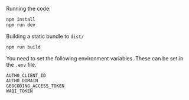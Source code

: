 Running the code:

```sh
npm install
npm run dev
```

Building a static bundle to `dist/`
```sh
npm run build
```

You need to set the following environment variables.
These can be set in the `.env` file.
```
AUTH0_CLIENT_ID
AUTH0_DOMAIN
GEOCODING_ACCESS_TOKEN
WAQI_TOKEN
```

